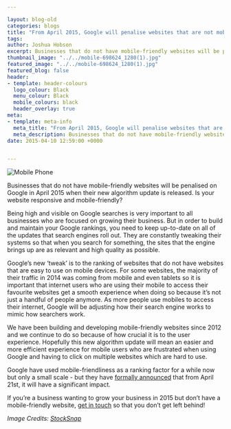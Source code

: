 ```yaml
--- 

layout: blog-old
categories: blogs
title: "From April 2015, Google will penalise websites that are not mobile-friendly …"
tags:
author: Joshua Hobson
excerpt: Businesses that do not have mobile-friendly websites will be penalised on Google in April 2015 when their new algorithm update is released. Is your website responsive and mobile-friendly?
thumbnail_image: "../../mobile-698624_1280(1).jpg"
featured_image: "../../mobile-698624_1280(1).jpg"
featured_blog: false
header:
- template: header-colours
  logo_colour: Black
  menu_colour: Black
  mobile_colours: black
  header_overlay: true
meta:
- template: meta-info
  meta_title: "From April 2015, Google will penalise websites that are not mobile-friendly …"
  meta_description: Businesses that do not have mobile-friendly websites will be penalised on Google in April 2015 when their new algorithm update is released. Is your website responsive and mobile-friendly?
date: 2015-04-10 12:59:00 +0000


--- 
```

![Mobile Phone](../../mobile-698624_1280.jpg)

Businesses that do not have mobile-friendly websites will be penalised on Google in April 2015 when their new algorithm update is released. Is your website responsive and mobile-friendly?

Being high and visible on Google searches is very important to all businesses who are focused on growing their business. But in order to build and maintain your Google rankings, you need to keep up-to-date on all of the updates that search engines roll out. They are constantly tweaking their systems so that when you search for something, the sites that the engine brings up are as relevant and high quality as possible.

Google’s new ‘tweak’ is to the ranking of websites that do not have websites that are easy to use on mobile devices. For some websites, the majority of their traffic in 2014 was coming from mobile and even tablets so it is important that internet users who are using their mobile to access their favourite websites get a smooth experience when doing so because it’s not just a handful of people anymore. As more people use mobiles to access their internet, Google will be adjusting how their search engine works to mimic how searchers work.

We have been building and developing mobile-friendly websites since 2012 and we continue to do so because of how crucial it is to the user experience. Hopefully this new algorithm update will mean an easier and more efficient experience for mobile users who are frustrated when using Google and having to click on multiple websites which are hard to use.

Google have used mobile-friendliness as a ranking factor for a while now but only a small scale - but they have [formally announced](https://googlewebmastercentral.blogspot.co.uk/2015/02/finding-more-mobile-friendly-search.html) that from April 21st, it will have a significant impact.

If you’re a business wanting to grow your business in 2015 but don’t have a mobile-friendly website, [get in touch](https://www.statementagency.com/contact-us) so that you don’t get left behind!

_Image Credits:_ [_StockSnap_](https://pixabay.com/en/mobile-smartphone-technology-coffee-698624/)